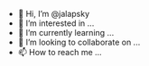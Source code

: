 - 👋 Hi, I’m @jalapsky
- 👀 I’m interested in ...
- 🌱 I’m currently learning ...
- 💞️ I’m looking to collaborate on ...
- 📫 How to reach me ...

<!---
jalapsky/jalapsky is a ✨ special ✨ repository because its `README.md` (this file) appears on your GitHub profile.
You can click the Preview link to take a look at your changes.
--->
